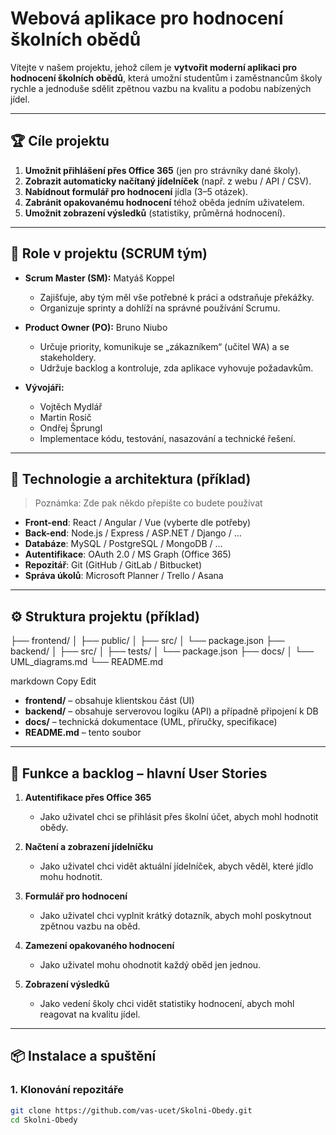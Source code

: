 # Webová aplikace pro hodnocení školních obědů

Vítejte v našem projektu, jehož cílem je **vytvořit moderní aplikaci pro hodnocení školních obědů**, která umožní studentům i zaměstnancům školy rychle a jednoduše sdělit zpětnou vazbu na kvalitu a podobu nabízených jídel.

---

## 🏆 **Cíle projektu**
1. **Umožnit přihlášení přes Office 365** (jen pro strávníky dané školy).  
2. **Zobrazit automaticky načítaný jídelníček** (např. z webu / API / CSV).  
3. **Nabídnout formulář pro hodnocení** jídla (3–5 otázek).  
4. **Zabránit opakovanému hodnocení** téhož oběda jedním uživatelem.  
5. **Umožnit zobrazení výsledků** (statistiky, průměrná hodnocení).  

---

## 🧩 **Role v projektu (SCRUM tým)**

- **Scrum Master (SM):** Matyáš Koppel  
  - Zajišťuje, aby tým měl vše potřebné k práci a odstraňuje překážky.  
  - Organizuje sprinty a dohlíží na správné používání Scrumu.  

- **Product Owner (PO):** Bruno Niubo  
  - Určuje priority, komunikuje se „zákazníkem“ (učitel WA) a se stakeholdery.  
  - Udržuje backlog a kontroluje, zda aplikace vyhovuje požadavkům.  

- **Vývojáři:**  
  - Vojtěch Mydlář  
  - Martin Rosič  
  - Ondřej Šprungl  
  - Implementace kódu, testování, nasazování a technické řešení.

---

## 🚀 **Technologie a architektura (příklad)**
> Poznámka: Zde pak někdo přepište co budete používat

- **Front-end**: React / Angular / Vue (vyberte dle potřeby)  
- **Back-end**: Node.js / Express / ASP.NET / Django / …  
- **Databáze**: MySQL / PostgreSQL / MongoDB / …  
- **Autentifikace**: OAuth 2.0 / MS Graph (Office 365)  
- **Repozitář**: Git (GitHub / GitLab / Bitbucket)  
- **Správa úkolů**: Microsoft Planner / Trello / Asana  

---

## ⚙️ **Struktura projektu** (příklad)

├── frontend/ │ ├── public/ │ ├── src/ │ └── package.json ├── backend/ │ ├── src/ │ ├── tests/ │ └── package.json ├── docs/ │ └── UML_diagrams.md └── README.md

markdown
Copy
Edit

- **frontend/** – obsahuje klientskou část (UI)  
- **backend/** – obsahuje serverovou logiku (API) a případně připojení k DB  
- **docs/** – technická dokumentace (UML, příručky, specifikace)  
- **README.md** – tento soubor  

---

## 📝 **Funkce a backlog – hlavní User Stories**

1. **Autentifikace přes Office 365**  
   - Jako uživatel chci se přihlásit přes školní účet, abych mohl hodnotit obědy.

2. **Načtení a zobrazení jídelníčku**  
   - Jako uživatel chci vidět aktuální jídelníček, abych věděl, které jídlo mohu hodnotit.

3. **Formulář pro hodnocení**  
   - Jako uživatel chci vyplnit krátký dotazník, abych mohl poskytnout zpětnou vazbu na oběd.

4. **Zamezení opakovaného hodnocení**  
   - Jako uživatel mohu ohodnotit každý oběd jen jednou.

5. **Zobrazení výsledků**  
   - Jako vedení školy chci vidět statistiky hodnocení, abych mohl reagovat na kvalitu jídel.



---

## 📦 **Instalace a spuštění** 

### **1. Klonování repozitáře**
```bash
git clone https://github.com/vas-ucet/Skolni-Obedy.git
cd Skolni-Obedy

